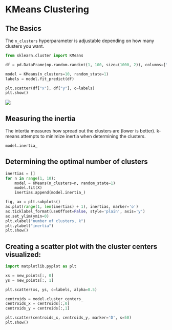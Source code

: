 # KMeans Clustering

## The Basics

The `n_clusters` hyperparameter is adjustable depending on how many clusters you want.

```python
from sklearn.cluster import KMeans

df = pd.DataFrame(np.random.randint(1, 100, size=(1000, 2)), columns=["x", "y"])

model = KMeans(n_clusters=10, random_state=1)
labels = model.fit_predict(df)

plt.scatter(df["x"], df["y"], c=labels)
plt.show()
```

![](https://github.com/mattm/python-cheat-sheet/blob/master/images/kmeans.png?raw=true)

## Measuring the inertia

The intertia measures how spread out the clusters are (lower is better). k-means attempts to minimize inertia when determining the clusters.

```python
model.inertia_
```

## Determining the optimal number of clusters

```python
inertias = []
for n in range(1, 10):
    model = KMeans(n_clusters=n, random_state=1)
    model.fit(X)
    inertias.append(model.inertia_)

fig, ax = plt.subplots()
ax.plot(range(1, len(inertias) + 1), inertias, marker='o')
ax.ticklabel_format(useOffset=False, style='plain', axis='y')
ax.set_ylim(ymin=0)
plt.xlabel("number of clusters, k")
plt.ylabel("inertia")
plt.show()
```

## Creating a scatter plot with the cluster centers visualized:

```python
import matplotlib.pyplot as plt

xs = new_points[:, 0]
ys = new_points[:, 1]

plt.scatter(xs, ys, c=labels, alpha=0.5)

centroids = model.cluster_centers_
centroids_x = centroids[:,0]
centroids_y = centroids[:,1]

plt.scatter(centroids_x, centroids_y, marker='D', s=50)
plt.show()
```
